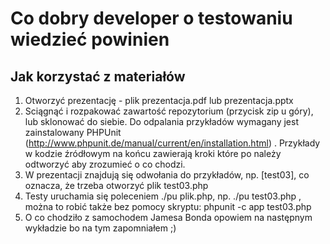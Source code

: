Co dobry developer o testowaniu wiedzieć powinien
==========
## Jak korzystać z materiałów

1. Otworzyć prezentację - plik prezentacja.pdf lub prezentacja.pptx
2. Sciągnąć i rozpakować zawartość repozytorium (przycisk zip u góry), lub sklonować do siebie. Do odpalania przykładów wymagany jest zainstalowany PHPUnit (http://www.phpunit.de/manual/current/en/installation.html) . Przykłady w kodzie źródłowym na końcu zawierają kroki które po należy odtworzyć aby zrozumieć o co chodzi.
3. W prezentacji znajdują się odwołania do przykładów, np. [test03], co oznacza, że trzeba otworzyć plik test03.php
4. Testy uruchamia się poleceniem ./pu plik.php, np. ./pu test03.php , można to robić także bez pomocy skryptu: phpunit -c app test03.php
5. O co chodziło z samochodem Jamesa Bonda opowiem na następnym wykładzie bo na tym zapomniałem ;)
